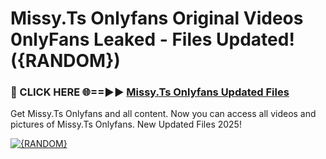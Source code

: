# Missy.Ts Onlyfans Original Videos 0nlyFans Leaked - Files Updated! ({RANDOM})

<h3>🔴 CLICK HERE 🌐==►► <a href="https://betterlinks.top/A2PfLJ" rel="nofollow">Missy.Ts Onlyfans Updated Files</a></h3>

Get Missy.Ts Onlyfans and all content. Now you can access all videos and pictures of Missy.Ts Onlyfans. New Updated Files 2025!

[![{RANDOM}](https://i.imgur.com/ppqm5kG.gif)](https://betterlinks.top/A2PfLJ)